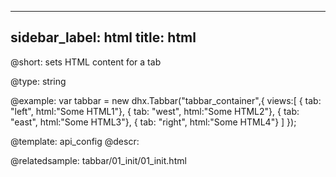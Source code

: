 
---
sidebar_label: html
title: html
---          

@short: 
sets HTML content for a tab




@type: string

@example: 
var tabbar = new dhx.Tabbar("tabbar_container",{
	views:[ 
		{ tab: "left", html:"Some HTML1"},
		{ tab: "west", html:"Some HTML2"},
		{ tab: "east", html:"Some HTML3"},
		{ tab: "right", html:"Some HTML4"}
   ]
});


@template:	api_config
@descr: 


@relatedsample:
tabbar/01_init/01_init.html

